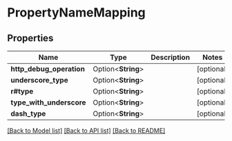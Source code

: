 # PropertyNameMapping

## Properties

Name | Type | Description | Notes
------------ | ------------- | ------------- | -------------
**http_debug_operation** | Option<**String**> |  | [optional]
**underscore_type** | Option<**String**> |  | [optional]
**r#type** | Option<**String**> |  | [optional]
**type_with_underscore** | Option<**String**> |  | [optional]
**dash_type** | Option<**String**> |  | [optional]

[[Back to Model list]](../README.md#documentation-for-models) [[Back to API list]](../README.md#documentation-for-api-endpoints) [[Back to README]](../README.md)


